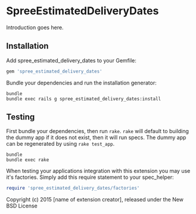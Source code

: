 SpreeEstimatedDeliveryDates
===========================

Introduction goes here.

Installation
------------

Add spree_estimated_delivery_dates to your Gemfile:

```ruby
gem 'spree_estimated_delivery_dates'
```

Bundle your dependencies and run the installation generator:

```shell
bundle
bundle exec rails g spree_estimated_delivery_dates:install
```

Testing
-------

First bundle your dependencies, then run `rake`. `rake` will default to building the dummy app if it does not exist, then it will run specs. The dummy app can be regenerated by using `rake test_app`.

```shell
bundle
bundle exec rake
```

When testing your applications integration with this extension you may use it's factories.
Simply add this require statement to your spec_helper:

```ruby
require 'spree_estimated_delivery_dates/factories'
```

Copyright (c) 2015 [name of extension creator], released under the New BSD License
